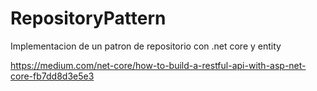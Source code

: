 # RepositoryPattern
Implementacion de un patron de repositorio con .net core y entity

https://medium.com/net-core/how-to-build-a-restful-api-with-asp-net-core-fb7dd8d3e5e3
